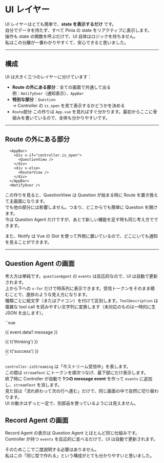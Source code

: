 # UI レイヤー 

UI レイヤーはとても簡単で、**state を表示するだけ** です。  
自分でデータを持たず、すべて Pinia の state をリアクティブに表示します。  
操作も state の関数を呼ぶだけで、UI 自体はロジックを持ちません。  
私はこの分離が一番わかりやすくて、安心できると思いました。

---

## 構成

UI は大きく三つのレイヤーに分けています：

- **Route の外にある部分**：全ての画面で共通して出る  
  例：`NotifyOver`（通知表示）、`AppBar`  
- **特別な部分**：`Question`  
  → Controller の `is_open` を見て表示するかどうかを決める  
- `Route`部分
この作りは `App.vue` を見ればすぐ分かります。最初からここに骨組みを書いているので、全体も分かりやすいです。

--- 

## Route の外にある部分

```vue
  <AppBar>
    <div v-if="controller.is_open">
      <QuestionView />
    </div>
    <div v-else>
      <RouterView />
    </div>
  </AppBar>
  <NotifyOver />
```


この作りを見ると、QuestionView は Question が始まる時に Route を置き換えて主画面になります。  
でも他の部分には影響しません。つまり、どこからでも簡単に Question を開けます。  
今は Question Agent だけですが、あとで新しい機能を足す時も同じ考え方でできます。  

また、Notify は Vue の Slot を使って外側に置いているので、どこにいても通知を見ることができます。

---

## Question Agent の画面

考え方は単純です。`questionAgent` の `events` は反応的なので、UI は自動で更新されます。  
上から下への `v-for` だけで時系列に表示できます。受信トークンをそのまま積むことで、進捗のような見え方になります。  
種類ごとに絵文字（またはアイコン）を付けて区別します。`ToolDescription` は複雑な tool call を読みやすい文字列に変換します（未対応のものは一時的に生 JSON を出します）。

``vue
<div v-for="(event, i) in questionAgent.events" :key="i">
  <div class="relative pb-8">
    <span
      v-if="i !== questionAgent.events.length - 1"
      class="absolute left-4 top-4 -ml-px h-full w-0.5 bg-gray-200"
      aria-hidden="true"
    />
    <div class="relative flex space-x-3">
      <div>
        <span
          :class="[
            getBackground(event.type),
            'h-8 w-8 rounded-full flex items-center justify-center ring-8 ring-white',
          ]"
        >
          <component
            :is="getIcon(event.type)"
            class="h-5 w-5 text-white"
            aria-hidden="true"
          />
        </span>
      </div>
      <div class="flex min-w-0 flex-1 justify-between space-x-4 pt-1.5">
        <div v-if="event.type === 'message'">
          <p class="text-sm text-gray-500">
            {{ event.data?.message }}
          </p>
        </div>
        <div v-else-if="event.type === 'thinking'">
          <p class="text-md font-bold text-gray-800">{{ t('thinking') }}</p>
        </div>
        <div v-else-if="event.type === 'tool_call'">
          <ToolDescripton
            :tool_name="event.data?.tool_name ?? ''"
            :tool_data="event.data?.tool_data"
          />
        </div>
        <div v-else-if="event.type === 'result'">
          {{ t('success') }}
        </div>
      </div>
    </div>
  </div>
</div>
``

`controller.isStreaming` は「今ストリーム受信中」を表します。  
この間は `streamText` にトークンを順次つなげ、最下部にだけ表示します。  
終了時に Controller が自動で **1つの message event** を作って `events` に追加し、`streamText` を消します。  
見た目は「流れ終わって次の行へ進む」だけで、同じ画面の中で自然に切り替わります。  
UI の動きはずっと一定で、別部品を使っているようには見えません。

## Record Agent の画面

Record Agent の表示は Question Agent とほとんど同じ仕組みです。  
Controller が持つ `events` を反応的に並べるだけで、UI は自動で更新されます。  

そのためここで二度説明する必要はありません。  
私はこの「同じ型で作れる」という構成がとても分かりやすいと思いました。